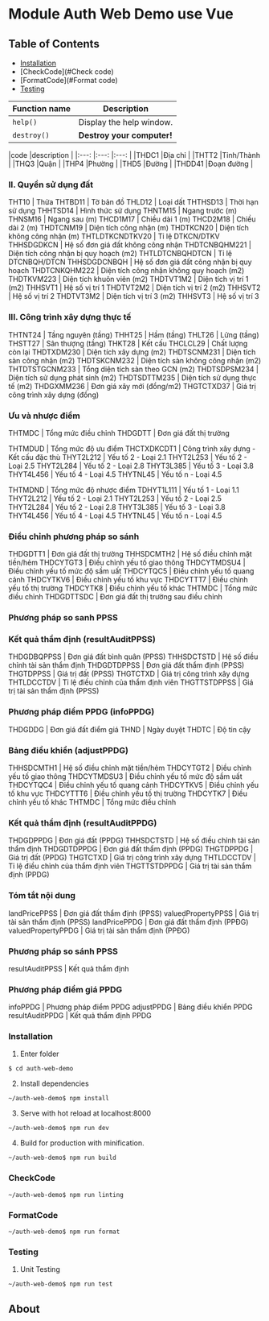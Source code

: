 # Module Auth Web Demo use Vue

## Table of Contents

- [Installation](#installation)
- [CheckCode](#Check code)
- [FormatCode](#Format code)
- [Testing](#testing)

| Function name | Description                    |
| ------------- | ------------------------------ |
| `help()`      | Display the help window.       |
| `destroy()`   | **Destroy your computer!**     |

   

|code   |description                      |
|:---:  |:---: |:---:                     |
|THDC1  |Địa chỉ                          |
|THTT2  |Tỉnh/Thành                       |
|THQ3   |Quận                             | 
|THP4   |Phường                           |
|THD5   |Đường                            |
|THDD41 |Đoạn đường                       |


### II. Quyền sử dụng đất
THT10 | Thửa
THTBD11 | Tờ bản đồ
THLD12 | Loại dất
THTHSD13 | Thời hạn sử dụng
THHTSD14 | Hình thức sử dụng
THNTM15 | Ngang trước (m)
THNSM16 | Ngang sau (m)
THCD1M17 | Chiều dài 1 (m)
THCD2M18 | Chiều dài 2 (m)
THDTCNM19 | Diện tích công nhận (m)
THDTKCN20 | Diện tích không công nhận (m)
THTLDTKCNDTKV20 | Tỉ lệ DTKCN/DTKV
THHSDGDKCN | Hệ số đơn giá đất không công nhận
THDTCNBQHM221 | Diện tích công nhận bị quy hoạch (m2)
THTLDTCNBQHDTCN | Tỉ lệ DTCNBQH/DTCN
THHSDGDCNBQH | Hệ số đơn giá đất công nhận bị quy hoạch
THDTCNKQHM222 | Diện tích công nhận không quy hoạch (m2)
THDTKVM223 | Diện tích khuôn viên (m2)
THDTVT1M2 | Diện tích vị trí 1 (m2)
THHSVT1 | Hệ số vị trí 1
THDTVT2M2 | Diện tích vị trí 2 (m2)
THHSVT2 | Hệ số vị trí 2
THDTVT3M2 | Diện tích vị trí 3 (m2)
THHSVT3 | Hệ số vị trí 3

### III. Công trình xây dựng thực tế
THTNT24 | Tầng nguyên (tầng)
THHT25 | Hầm (tầng)
THLT26 | Lửng (tầng)
THSTT27 | Sân thượng (tầng)
THKT28 | Kết cấu
THCLCL29 | Chất lượng còn lại
THDTXDM230 | Diện tích xây dựng (m2)
THDTSCNM231 | Diện tích sàn công nhận (m2)
THDTSKCNM232 | Diện tích sàn không công nhận (m2)
THTDTSTGCNM233 | Tổng diện tích sàn theo GCN (m2)
THDTSDPSM234 | Diện tích sử dụng phát sinh (m2)
THDTSDTTM235 | Diện tích sử dụng thực tế (m2)
THDGXMM236 | Đơn giá xây mới (đồng/m2)
THGTCTXD37 | Giá trị công trình xây dựng (đồng)

### Ưu và nhược điểm
THTMDC | Tổng mức điều chỉnh
THDGDTT | Đơn giá đất thị trường

THTMDUD | Tổng mức độ ưu điểm
THCTXDKCDT1 | Công trình xây dựng - Kết cấu đặc thù
THYT2L212 | Yếu tố 2 - Loại 2.1
THYT2L253 | Yếu tố 2 - Loại 2.5
THYT2L284 | Yếu tố 2 - Loại 2.8
THYT3L385 | Yếu tố 3 - Loại 3.8
THYT4L456 | Yếu tố 4 - Loại 4.5
THYTNL45 | Yếu tố n - Loại 4.5

THTMDND | Tổng mức độ nhược điểm
TDHYT1L111 | Yếu tố 1 - Loại 1.1
THYT2L212 | Yếu tố 2 - Loại 2.1
THYT2L253 | Yếu tố 2 - Loại 2.5
THYT2L284 | Yếu tố 2 - Loại 2.8
THYT3L385 | Yếu tố 3 - Loại 3.8
THYT4L456 | Yếu tố 4 - Loại 4.5
THYTNL45 | Yếu tố n - Loại 4.5

### Điều chỉnh phương pháp so sánh
THDGDTT1 | Đơn giá đất thị trường
THHSDCMTH2 | Hệ số điều chỉnh mặt tiền/hẻm
THDCYTGT3 | Điều chỉnh yếu tố giao thông
THDCYTMDSU4 | Điều chỉnh yếu tố mức độ sầm uất
THDCYTQC5 | Điều chỉnh yếu tố quang cảnh
THDCYTKV6 | Điều chỉnh yếu tố khu vực
THDCYTTT7 | Điều chỉnh yếu tố thị trường
THDCYTK8 | Điều chỉnh yếu tố khác
THTMDC | Tổng mức điều chỉnh
THDGDTTSDC | Đơn giá đất thị trường sau điều chỉnh

### Phương pháp so sanh PPSS
### Kết quả thẩm định (resultAuditPPSS)
THDGDBQPPSS | Đơn giá đất bình quân (PPSS)
THHSDCTSTD | Hệ số điều chỉnh tài sản thẩm định
THDGDTDPPSS | Đơn giá đất thẩm định (PPSS)
THGTDPPSS | Giá trị đất (PPSS)
THGTCTXD | Giá trị công trình xây dựng
THTLDCCTDV | Tỉ lệ điều chỉnh của thẩm định viên
THGTTSTDPPSS | Giá trị tài sản thẩm định (PPSS)


### Phương pháp điểm PPDG (infoPPDG)
THDGDDG | Đơn giá đất điểm giá
THND | Ngày duyệt
THDTC | Độ tin cậy

### Bảng điều khiển (adjustPPDG)
THHSDCMTH1 | Hệ số điều chỉnh mặt tiền/hẻm
THDCYTGT2 | Điều chỉnh yếu tố giao thông
THDCYTMDSU3 | Điều chỉnh yếu tố mức độ sầm uất
THDCYTQC4 | Điều chỉnh yếu tố quang cảnh
THDCYTKV5 | Điều chỉnh yếu tố khu vực
THDCYTTT6 | Điều chỉnh yếu tố thị trường
THDCYTK7 | Điều chỉnh yếu tố khác
THTMDC | Tổng mức điều chỉnh

### Kết quả thẩm định (resultAuditPPDG)
THDGDPPDG | Đơn giá đất (PPDG)
THHSDCTSTD | Hệ số điều chỉnh tài sản thẩm định
THDGDTDPPDG | Đơn giá đất thẩm định (PPDG)
THGTDPPDG | Giá trị đất (PPDG)
THGTCTXD | Giá trị công trình xây dựng
THTLDCCTDV | Tỉ lệ điều chỉnh của thẩm định viên
THGTTSTDPPDG | Giá trị tài sản thẩm định (PPDG)

### Tóm tắt nội dung
landPricePPSS |  Đơn giá đất thẩm định (PPSS)
valuedPropertyPPSS |  Giá trị tài sản thẩm định (PPSS)
landPricePPDG | Đơn giá đất thẩm định (PPĐG)
valuedPropertyPPDG | Giá trị tài sản thẩm định (PPĐG)

### Phương pháp so sánh PPSS 
resultAuditPPSS | Kết quả thẩm định

### Phương pháp điểm giá PPDG 
infoPPDG | Phương pháp điểm PPDG
adjustPPDG | Bảng điều khiển PPDG
resultAuditPPDG | Kết quả thẩm định PPDG

### Installation

1. Enter folder
```
$ cd auth-web-demo
```

2. Install dependencies
```
~/auth-web-demo$ npm install
```

3. Serve with hot reload at localhost:8000 
```
~/auth-web-demo$ npm run dev
```

4. Build for production with minification.
```
~/auth-web-demo$ npm run build
```

### CheckCode

```
~/auth-web-demo$ npm run linting
```

### FormatCode

```
~/auth-web-demo$ npm run format
```

### Testing

1. Unit Testing
```
~/auth-web-demo$ npm run test
```

## About
